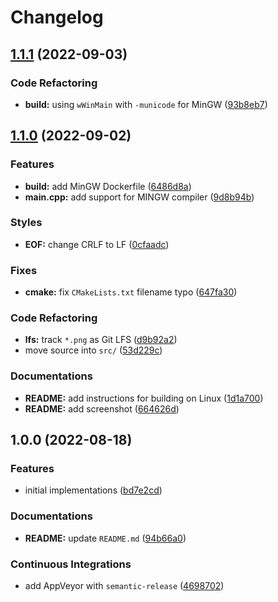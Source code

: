 # Changelog

## [1.1.1](https://github.com/extra2000/win32-helloworld/compare/v1.1.0...v1.1.1) (2022-09-03)


### Code Refactoring

* **build:** using `wWinMain` with `-municode` for MinGW ([93b8eb7](https://github.com/extra2000/win32-helloworld/commit/93b8eb7ec41c2974ef4b5c1ddef2cf67b077ce4c))

## [1.1.0](https://github.com/extra2000/win32-helloworld/compare/v1.0.0...v1.1.0) (2022-09-02)


### Features

* **build:** add MinGW Dockerfile ([6486d8a](https://github.com/extra2000/win32-helloworld/commit/6486d8a2b0e2e4813952d47283a060ceb261d17c))
* **main.cpp:** add support for MINGW compiler ([9d8b94b](https://github.com/extra2000/win32-helloworld/commit/9d8b94b677a39d5f48db7563ee6a51ecbd4f6015))


### Styles

* **EOF:** change CRLF to LF ([0cfaadc](https://github.com/extra2000/win32-helloworld/commit/0cfaadcdddc3e1bf2b620af0906777675ee333a5))


### Fixes

* **cmake:** fix `CMakeLists.txt` filename typo ([647fa30](https://github.com/extra2000/win32-helloworld/commit/647fa30d923b7cc9c15f9203b4280d9a2d36d9e6))


### Code Refactoring

* **lfs:** track `*.png` as Git LFS ([d9b92a2](https://github.com/extra2000/win32-helloworld/commit/d9b92a281b833f67334582b6485125ba66a86bcd))
* move source into `src/` ([53d229c](https://github.com/extra2000/win32-helloworld/commit/53d229cc7806c2849d4e9d174e414e64f1d3d07d))


### Documentations

* **README:** add instructions for building on Linux ([1d1a700](https://github.com/extra2000/win32-helloworld/commit/1d1a70064c4eae295f79a7311de45e19cc6e9e87))
* **README:** add screenshot ([664626d](https://github.com/extra2000/win32-helloworld/commit/664626d13d6d09e92cb69db899a3a8a35164da91))

## 1.0.0 (2022-08-18)


### Features

* initial implementations ([bd7e2cd](https://github.com/extra2000/win32-helloworld/commit/bd7e2cd5f0de8afdfa5cd9e48c508602abf4b726))


### Documentations

* **README:** update `README.md` ([94b66a0](https://github.com/extra2000/win32-helloworld/commit/94b66a06f2d3a5532799df6e50e1770c31c2c865))


### Continuous Integrations

* add AppVeyor with `semantic-release` ([4698702](https://github.com/extra2000/win32-helloworld/commit/4698702022f5dd1c214b317157d762f9f34508da))
